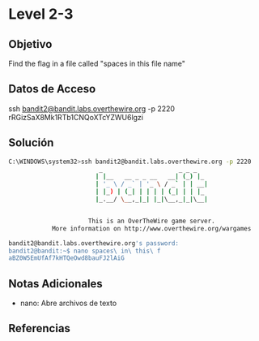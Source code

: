 # Level 2-3

## Objetivo
Find the flag in a file called "spaces in this file name"

## Datos de Acceso
ssh bandit2@bandit.labs.overthewire.org -p 2220
rRGizSaX8Mk1RTb1CNQoXTcYZWU6lgzi
## Solución
``` bash
C:\WINDOWS\system32>ssh bandit2@bandit.labs.overthewire.org -p 2220
                         _                     _ _ _
                        | |__   __ _ _ __   __| (_) |_
                        | '_ \ / _` | '_ \ / _` | | __|
                        | |_) | (_| | | | | (_| | | |_
                        |_.__/ \__,_|_| |_|\__,_|_|\__|


                      This is an OverTheWire game server.
            More information on http://www.overthewire.org/wargames

bandit2@bandit.labs.overthewire.org's password:
bandit2@bandit:~$ nano spaces\ in\ this\ f
aBZ0W5EmUfAf7kHTQeOwd8bauFJ2lAiG
```
## Notas Adicionales
- nano: Abre archivos de texto
## Referencias


